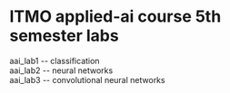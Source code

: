 # ITMO applied-ai course 5th semester labs  
aai_lab1 -- classification  
aai_lab2 -- neural networks  
aai_lab3 -- convolutional neural networks
